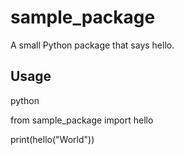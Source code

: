 # sample_package

A small Python package that says hello.

## Usage

python

from sample_package import hello

print(hello("World"))